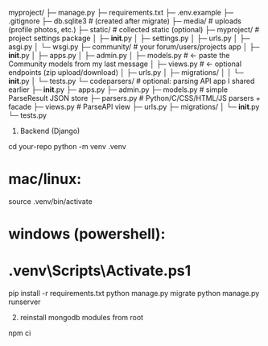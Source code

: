 myproject/
├─ manage.py
├─ requirements.txt
├─ .env.example
├─ .gitignore
├─ db.sqlite3                # (created after migrate)
├─ media/                    # uploads (profile photos, etc.)
├─ static/                   # collected static (optional)
├─ myproject/                # project settings package
│  ├─ __init__.py
│  ├─ settings.py
│  ├─ urls.py
│  ├─ asgi.py
│  └─ wsgi.py
├─ community/                # your forum/users/projects app
│  ├─ __init__.py
│  ├─ apps.py
│  ├─ admin.py
│  ├─ models.py              # <- paste the Community models from my last message
│  ├─ views.py               # <- optional endpoints (zip upload/download)
│  ├─ urls.py
│  ├─ migrations/
│  │  └─ __init__.py
│  └─ tests.py
└─ codeparsers/              # optional: parsing API app I shared earlier
   ├─ __init__.py
   ├─ apps.py
   ├─ admin.py
   ├─ models.py              # simple ParseResult JSON store
   ├─ parsers.py             # Python/C/CSS/HTML/JS parsers + facade
   ├─ views.py               # ParseAPI view
   ├─ urls.py
   ├─ migrations/
   │  └─ __init__.py
   └─ tests.py



1) Backend (Django)

cd your-repo
python -m venv .venv
# mac/linux:
source .venv/bin/activate
# windows (powershell):
# .venv\Scripts\Activate.ps1

pip install -r requirements.txt
python manage.py migrate
python manage.py runserver






2) reinstall mongodb modules from root

npm ci 